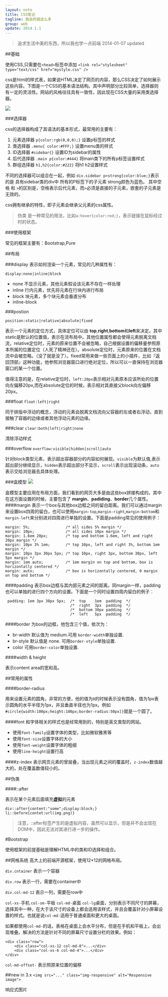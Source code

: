 ```yaml
---
layout: note
title: CSS笔记
tagline: 我会的就这么多
group: web
update: 2014.1.1
---
```

>追求生活中美的东西，所以我也学一点前端  2014-01-07 updated


##基础

使用CSS,只需要在`<head>`标签中添加
`<link rel="stylesheet" type="text/css" href="mystyle.css" />`

css是html的样式表，如果说HTML决定了网页的内容，那么CSS决定了如何展示这些内容。下图是一个CSS的基本语法结构。其中声明部分比较简单，选择器则有一定的灵活性。网站的风格往往具有一致性，因此现在CSS大量的采用类选择器。

![](http://www.w3school.com.cn/i/ct_css_selector.gif)


###选择器

css的选择器构成了其语法的基本形式，最常用的主要有：

1. 元素选择器 `p{color:rgb(0,0,0);}` 设置p标签的样式
2. 类选择器  `.menu{ color:#FFF;}` 设置menu类的样式
3. ID选择器  `#sidebar{}` 设置ID为sidebar的属性
4. 后代选择器 `.main p{color:#444}` 将main类下的所有p标签设置样式
5. 群组选择器 `h1,h2{color:#222}` 将h1 h2设置样式

不同的选择器可以组合在一起，例如 `div.sidebar p>strong{color:blue;}`表示的是 具有sidebar类的div中 所有的P标签下的子元素 strong颜色为蓝色。 其中空格 和 `>`的区别是，空格表示后代元素，而`>`必须是直接的子元素，嵌套的子元素是无效的。

css拥有继承的特性，即子元素会继承父元素的css属性。

> 伪类 是一种常见的用法，比如`a:hover{color:red;}`，表示链接在鼠标经过时的状态。



###使用框架

常见的框架主要有：Bootstrap,Pure


##布局

###display
表示如何渲染一个元素，常见的几种属性有：

`display:none|inline|block`

+ none 不显示元素，其他元素假设该元素不存在一样处理
+ inline 行内元素，优先将元素在行块内进行布局
+ block 块元素，多个块元素会垂直分布
+ inline-block 

###postion

`position:static|relative|absolute|fixed`

表示一个元素的定位方式，具体定位可以由 **top**,**right**,**bottom**和**left**来决定。其中static是默认的位置值，表示在流布局中。其他位置属性都会使得元素脱离文档流，relative定位时，元素的原来位置不会被忽略，自己根据设置的偏移量参照原本所属的位置定位（人死了精神还在）。absolute定位时，元素原来的位置在文档流中会被忽略。（没了就是没了）。fixed常用来做一些页面上的小插件，比如『返回顶部』这种功能，他参照浏览器窗口进行绝对定位，所以可以一直保持在浏览器窗口的某一个位置。

值得注意的是，在relative定位时，`left:20px`表示相对元素原本应该所处的位置向左偏移20px,而在absolute定位的时候，表示相对其直接父block向左偏移20px。


###float
`float:left|right`

同于排版中浮动的概念，浮动的元素会脱离文档流向父容器的左或者右浮动，直到接触了容器的边缘或者其他浮动元素的边缘。

###clear
`clear:both|left|right|none`

清除浮动样式


###overflow
`overflow:visible|hidden|scroll|auto`

针对block类型元素，表示超出容器部分的内容如何展现。`visible`为默认值,表示超出部分继续显示，`hidden`表示超出部分不显示，`scroll`表示出现滚动条，`auto`表示交给浏览器去具体处理。



###盒模型
![](http://www.w3school.com.cn/i/ct_boxmodel.gif)

盒模型主要应用在布局方面，我们看到的网页大多是由这些box拼接构成的。其中在这方面设置的时候，主要包含了 **margin**、**padiding**、**border**几个属性。
####margin
表示一个box与其他box边框之间的留白距离。我们可以通过margin来设置box四周的留白，也可以使用`margin-top`,`margin-right`,`margin-bottom`和`margin-left`来分别进对四周进行单独的设置。下面是padding常见的使用例子：

    margin: 5%;                /* all sides 5% margin */
    margin: 10px;              /* all sides 10px margin */
    margin: 1.6em 20px;        /* top and bottom 1.6em, left and right 20px margin */
    margin: 10px 3% 1em;       /* top 10px, left and right 3%, bottom 1em margin */
    margin: 10px 3px 30px 5px; /* top 10px, right 3px, bottom 30px, left 5px margin */
    margin: 1em auto;          /* 1em margin on top and bottom, box is horizontally centered */
    margin: auto;              /* box is horizontally centered, 0 margin on top and bottom */

####padding
表示box边框与其内部元素之间的距离。同margin一样，padding也可以单独的进行四个方向的设置。下面是一个同时设置四周内留白的例子：

     padding: 1em 3px 30px 5px;  /*  top    1em  padding  */
                                 /*  right  3px  padding  */
                                 /*  bottom 30px padding  */
                                 /*  left   5px  padding  */
####border
为box的边框，他包含三个值，依次为：

+ br-width 默认值为 medium.可用 `border-width`单独设置.
+ br-style 默认值是 none. 可用`border-style`单独设置.
+ color 可用`border-color`单独设置.

####width & height

表示content area的宽和高。


##常用的属性

####border-radius

用来设置元素的圆角，非常的方便，他的值为`0`的时候表示没有圆角，值为1px表示圆角的水平半径为1px，并且垂直半径也为1px。例如`#circle{width:100px;height:100px;border-radius:50px]}`就是一个圆了。

####font
和字体相关的样式也是经常用到的，特别是英文类型的网站。

+ 使用`font-family`设置字体的类型，比如微软雅黑等
+ 使用`font-size`设置字体的大小
+ 使用`font-weight`设置字体的粗细
+ 使用`line-height`设置行高


####z-index
表示网页元素的曾层叠，当出现元素之间的覆盖时，`z-index`数值越大的，处在覆盖数值较小的。


##伪类

####::after

表示在某个元素后面填充**虚拟**的元素

    div::after{content:"some";display:block;}
    li::before{contet:url(img.png)}

> 注意，::after标签产生的是虚拟内容，虽然可以显示，但是并不会出现在DOM中，因此无法对其进行进一步的操作。

#Bootstrap

使用框架的前提基础是理解HTML中的类和ID选择和组合。

##网格系统
高大上的前端开源框架，使用12\*12的网格布局。

`div.cntainer` 表示一个容器

`div.row` 表示一行，需要在container中

`div.col-md-12` 表示一列，需要在row中

`col-xs-`手机  `col-sm-`平板 `col-md-`桌面 `col-lg`桌面，分别表示不同尺寸的屏幕，选择其中一种，在大于该尺寸的设备上都会适用该样式，并且会覆盖针对小屏幕设置的样式。也就是说`col-md-`适用于普通桌面和更大的桌面。

如果都使用`col-md-`的话，表格在桌面上会水平分布，但是在手机和平板上，会出现堆叠。解决的方法是针对不同的屏幕尺寸设置分栏的效果。例如：
    
    <div class="row">
        <div class="col-xs-12 col-md-8">...</div>
        <div class="col-xs-6 col-md-4">...</div>
    </div>


`col-md-offset-` 表示照原来位置的偏移




##new in 3.x
`<img src="..." class="img-responsive" alt="Responsive image">` 

响应式图片


